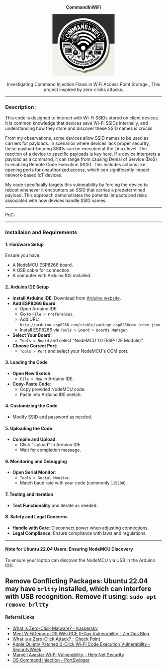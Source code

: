 <p align="center">
  <strong>CommandInWiFi</strong>
</p>

<p align="center">
  <img src="CommandInWiFi-sticker.png" alt="CommandInWiFi sticker" style="width:200px;"/>
</p>

<p align="center">
  Investigating Command Injection Flaws in WiFi Access Point Storage , This project inspired by zero-clicks attacks.
</p>


-------------------------------

### Description :
This code is designed to interact with Wi-Fi SSIDs stored on client devices. It is common knowledge that devices save Wi-Fi SSIDs internally, and understanding how they store and discover these SSID names is crucial. 

From my observations, some devices allow SSID names to be used as carriers for payloads. In scenarios where devices lack proper security, these payload-bearing SSIDs can be executed at the Linux level. The reaction of a device to specific payloads is key here. If a device interprets a payload as a command, it can range from causing Denial of Service (DoS) to enabling Remote Code Execution (RCE). This includes actions like opening ports for unauthorized access, which can significantly impact network-based IoT devices. 

My code specifically targets this vulnerability by forcing the device to reboot whenever it encounters an SSID that carries a predetermined payload. This approach demonstrates the potential impacts and risks associated with how devices handle SSID names. 

------------------------------------
PoC:


----------------------------------
### Installaion and Requirements 
#### 1. Hardware Setup
Ensure you have:
- A NodeMCU ESP8266 board.
- A USB cable for connection.
- A computer with Arduino IDE installed.

#### 2. Arduino IDE Setup
- **Install Arduino IDE**: Download from [Arduino website](https://www.arduino.cc/en/Main/Software).
- **Add ESP8266 Board**:
  - Open Arduino IDE.
  - Go to `File > Preferences`.
  - Add URL: `http://arduino.esp8266.com/stable/package_esp8266com_index.json`.
  - Install ESP8266 via `Tools > Board > Boards Manager`.
- **Select Your Board**:
  - `Tools > Board` and select "NodeMCU 1.0 (ESP-12E Module)".
- **Choose Correct Port**:
  - `Tools > Port` and select your NodeMCU's COM port.

#### 3. Loading the Code
- **Open New Sketch**:
  - `File > New` in Arduino IDE.
- **Copy-Paste Code**:
  - Copy provided NodeMCU code.
  - Paste into Arduino IDE sketch.

#### 4. Customizing the Code
- Modify SSID and password as needed.

#### 5. Uploading the Code
- **Compile and Upload**:
  - Click "Upload" in Arduino IDE.
  - Wait for completion message.

#### 6. Monitoring and Debugging
- **Open Serial Monitor**:
  - `Tools > Serial Monitor`.
  - Match baud rate with your code (commonly `115200`).

#### 7. Testing and Iteration
- **Test Functionality** and iterate as needed.

#### 8. Safety and Legal Concerns
- **Handle with Care**: Disconnect power when adjusting connections.
- **Legal Compliance**: Ensure compliance with laws and regulations.

-----------------
#### Note for Ubuntu 22.04 Users: Ensuring NodeMCU Discovery

To ensure your laptop can discover the NodeMCU via USB in the Arduino IDE:
  
  **Remove Conflicting Packages**:
   Ubuntu 22.04 may have `brltty` installed, which can interfere with USB recognition. Remove it using:
   `
   sudo apt remove brltty
   `
----------------------------------
#### Referral Links

- [What is Zero-Click Malware? - Kaspersky](https://www.kaspersky.com/resource-center/definitions/what-is-zero-click-malware)
- [Meet WiFiDemon: iOS WiFi RCE 0-Day Vulnerability - ZecOps Blog](https://blog.zecops.com/research/meet-wifidemon-ios-wifi-rce-0-day-vulnerability-and-a-zero-click-vulnerability-that-was-silently-patched/)
- [What is a Zero-Click Attack? - Check Point](https://www.checkpoint.com/cyber-hub/cyber-security/what-is-a-zero-click-attack/)
- [Apple Quietly Patched 0-Click Wi-Fi Code Execution Vulnerability - SecurityWeek](https://www.securityweek.com/researchers-apple-quietly-patched-0-click-wi-fi-code-execution-vulnerability-ios/)
- [Marvell Avastar Wi-Fi Vulnerability - Help Net Security](https://www.helpnetsecurity.com/2019/01/21/marvell-avastar-wi-fi-vulnerability/)
- [OS Command Injection - PortSwigger](https://portswigger.net/web-security/os-command-injection)


